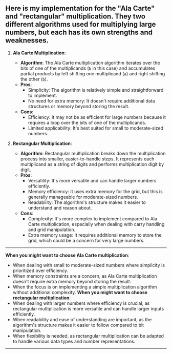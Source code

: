 Here is my implementation for the "Ala Carte" and "rectangular" multiplication. They two different algorithms used for multiplying large numbers, but each has its own strengths and weaknesses.
---
1. **Ala Carte Multiplication**:
   - **Algorithm**: The Ala Carte multiplication algorithm iterates over the bits of one of the multiplicands (`b` in this case) and accumulates partial products by left shifting one multiplicand (`a`) and right shifting the other (`b`).
   - **Pros**:
     - Simplicity: The algorithm is relatively simple and straightforward to implement.
     - No need for extra memory: It doesn't require additional data structures or memory beyond storing the result.
   - **Cons**:
     - Efficiency: It may not be as efficient for large numbers because it requires a loop over the bits of one of the multiplicands.
     - Limited applicability: It's best suited for small to moderate-sized numbers.

2. **Rectangular Multiplication**:
   - **Algorithm**: Rectangular multiplication breaks down the multiplication process into smaller, easier-to-handle steps. It represents each multiplicand as a string of digits and performs multiplication digit by digit.
   - **Pros**:
     - Versatility: It's more versatile and can handle larger numbers efficiently.
     - Memory efficiency: It uses extra memory for the grid, but this is generally manageable for moderate-sized numbers.
     - Readability: The algorithm's structure makes it easier to understand and reason about.
   - **Cons**:
     - Complexity: It's more complex to implement compared to Ala Carte multiplication, especially when dealing with carry handling and grid manipulation.
     - Extra memory usage: It requires additional memory to store the grid, which could be a concern for very large numbers.
---
**When you might want to choose Ala Carte multiplication**:
- When dealing with small to moderate-sized numbers where simplicity is prioritized over efficiency.
- When memory constraints are a concern, as Ala Carte multiplication doesn't require extra memory beyond storing the result.
- When the focus is on implementing a simple multiplication algorithm without additional complexity.
**When you might want to choose rectangular multiplication**:
- When dealing with larger numbers where efficiency is crucial, as rectangular multiplication is more versatile and can handle larger inputs efficiently.
- When readability and ease of understanding are important, as the algorithm's structure makes it easier to follow compared to bit manipulation.
- When flexibility is needed, as rectangular multiplication can be adapted to handle various data types and number representations.
---
